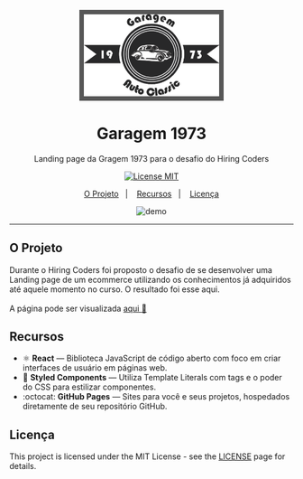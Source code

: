 <h1 align="center">
<br>
  <img style='background-color: #575757; padding: 8px;' src="./src/assets/logoLanding.png" alt="Garagem1973" width="240">
<br>
<br>
Garagem 1973
</h1>

<p align="center">Landing page da Gragem 1973 para o desafio do Hiring Coders</p>

<p align="center">
  <a href="https://opensource.org/licenses/MIT">
    <img src="https://img.shields.io/badge/License-MIT-blue.svg" alt="License MIT">
  </a>
</p>

<p align="center">
  <a href="#o-projeto">O Projeto</a>&nbsp;&nbsp;&nbsp;|&nbsp;&nbsp;&nbsp;
  <a href="#recursos">Recursos</a>&nbsp;&nbsp;&nbsp;|&nbsp;&nbsp;&nbsp;
  <a href="#licença">Licença</a>
</p>

[//]: # (Add your gifs/images here:)
<div align="center">
  <img src="https://i.ibb.co/T2GLsBG/Garagem1973.gif" 
    alt="demo" height="400">
</div>

<hr />

## O Projeto
Durante o Hiring Coders foi proposto o desafio de se desenvolver uma Landing page de um ecommerce utilizando os conhecimentos já adquiridos até aquele momento no curso. O resultado foi esse aqui.
<br><br>
A página pode ser visualizada [aqui :blue_car:](https://andreLTMoraes.github.io/garagem1973)

## Recursos
[//]: # (Add the features of your project here:)

- ⚛️ **React** — Biblioteca JavaScript de código aberto com foco em criar interfaces de usuário em páginas web.
- :nail_care: **Styled Components** — Utiliza Template Literals com tags e o poder do CSS para estilizar componentes.
- :octocat: **GitHub Pages** — Sites para você e seus projetos, hospedados diretamente de seu repositório GitHub.

## Licença

This project is licensed under the MIT License - see the [LICENSE](https://opensource.org/licenses/MIT) page for details.